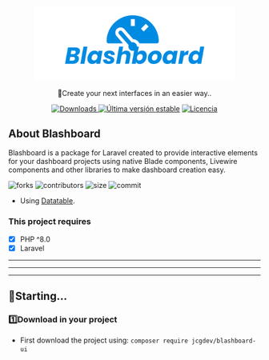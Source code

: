 <p align="center"><a href="https://github.com/JoseCGDEV/Blashboard-uiComponents" target="_blank"><img src="https://raw.githubusercontent.com/JoseCGDEV/Blashboard-uiComponents/d8d110293703980362a7b30ac1bea7e6f895e6d8/logo.svg" width="400"></a></p>

<p align="center">
    🚀Create your next interfaces in an easier way..
</p>

<p align="center">
    <a href="https://packagist.org/packages/jcgdev/blashboard-ui"><img src="https://img.shields.io/packagist/dt/jcgdev/blashboard-ui" alt="Downloads"> </a>
    <a href="https://packagist.org/packages/jcgdev/blashboard-ui"><img src="https://img.shields.io/packagist/v/jcgdev/blashboard-ui" alt="Última versión estable" ></a>
    <a href="https://packagist.org/packages/jcgdev/blashboard-ui"><img src="https://img.shields.io/packagist/l/jcgdev/blashboard-ui" alt="Licencia"></a>
</p>

##  About Blashboard

Blashboard is a package for Laravel created to provide interactive elements for your dashboard projects using native Blade components, Livewire components and other libraries to make dashboard creation easy.

![forks](https://img.shields.io/github/forks/JoseCGDEV/Blashboard-uiComponents?style=flat-square) ![contributors](https://img.shields.io/github/contributors/JoseCGDEV/Blashboard-uiComponents?color=%2328a745&style=flat-square) ![size](https://img.shields.io/github/languages/code-size/JoseCGDEV/Blashboard-uiComponents?label=tama%C3%B1o&style=flat-square) ![commit](https://img.shields.io/github/last-commit/JoseCGDEV/Blashboard-uiComponents?style=flat-square)

- Using [Datatable](https://datatables.net/).



### This project requires

- [x] PHP ^8.0
- [x] Laravel
_ _ _ 
* * *
_ _ _ 

## 🚀Starting...

### 1️⃣Download in your project

* First download the project using: `composer require jcgdev/blashboard-ui`